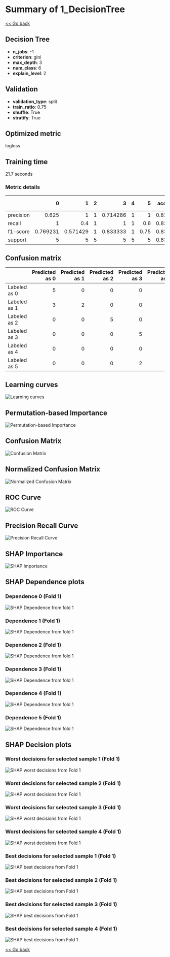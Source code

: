 # Summary of 1_DecisionTree

[<< Go back](../README.md)


## Decision Tree
- **n_jobs**: -1
- **criterion**: gini
- **max_depth**: 3
- **num_class**: 6
- **explain_level**: 2

## Validation
 - **validation_type**: split
 - **train_ratio**: 0.75
 - **shuffle**: True
 - **stratify**: True

## Optimized metric
logloss

## Training time

21.7 seconds

### Metric details
|           |        0 |        1 |   2 |        3 |   4 |    5 |   accuracy |   macro avg |   weighted avg |   logloss |
|:----------|---------:|---------:|----:|---------:|----:|-----:|-----------:|------------:|---------------:|----------:|
| precision | 0.625    | 1        |   1 | 0.714286 |   1 | 1    |   0.833333 |    0.889881 |       0.889881 |   0.39767 |
| recall    | 1        | 0.4      |   1 | 1        |   1 | 0.6  |   0.833333 |    0.833333 |       0.833333 |   0.39767 |
| f1-score  | 0.769231 | 0.571429 |   1 | 0.833333 |   1 | 0.75 |   0.833333 |    0.820665 |       0.820665 |   0.39767 |
| support   | 5        | 5        |   5 | 5        |   5 | 5    |   0.833333 |   30        |      30        |   0.39767 |


## Confusion matrix
|              |   Predicted as 0 |   Predicted as 1 |   Predicted as 2 |   Predicted as 3 |   Predicted as 4 |   Predicted as 5 |
|:-------------|-----------------:|-----------------:|-----------------:|-----------------:|-----------------:|-----------------:|
| Labeled as 0 |                5 |                0 |                0 |                0 |                0 |                0 |
| Labeled as 1 |                3 |                2 |                0 |                0 |                0 |                0 |
| Labeled as 2 |                0 |                0 |                5 |                0 |                0 |                0 |
| Labeled as 3 |                0 |                0 |                0 |                5 |                0 |                0 |
| Labeled as 4 |                0 |                0 |                0 |                0 |                5 |                0 |
| Labeled as 5 |                0 |                0 |                0 |                2 |                0 |                3 |

## Learning curves
![Learning curves](learning_curves.png)

## Permutation-based Importance
![Permutation-based Importance](permutation_importance.png)
## Confusion Matrix

![Confusion Matrix](confusion_matrix.png)


## Normalized Confusion Matrix

![Normalized Confusion Matrix](confusion_matrix_normalized.png)


## ROC Curve

![ROC Curve](roc_curve.png)


## Precision Recall Curve

![Precision Recall Curve](precision_recall_curve.png)



## SHAP Importance
![SHAP Importance](shap_importance.png)

## SHAP Dependence plots

### Dependence 0 (Fold 1)
![SHAP Dependence from fold 1](learner_fold_0_shap_dependence_class_0.png)
### Dependence 1 (Fold 1)
![SHAP Dependence from fold 1](learner_fold_0_shap_dependence_class_1.png)
### Dependence 2 (Fold 1)
![SHAP Dependence from fold 1](learner_fold_0_shap_dependence_class_2.png)
### Dependence 3 (Fold 1)
![SHAP Dependence from fold 1](learner_fold_0_shap_dependence_class_3.png)
### Dependence 4 (Fold 1)
![SHAP Dependence from fold 1](learner_fold_0_shap_dependence_class_4.png)
### Dependence 5 (Fold 1)
![SHAP Dependence from fold 1](learner_fold_0_shap_dependence_class_5.png)

## SHAP Decision plots

### Worst decisions for selected sample 1 (Fold 1)
![SHAP worst decisions from Fold 1](learner_fold_0_sample_0_worst_decisions.png)
### Worst decisions for selected sample 2 (Fold 1)
![SHAP worst decisions from Fold 1](learner_fold_0_sample_1_worst_decisions.png)
### Worst decisions for selected sample 3 (Fold 1)
![SHAP worst decisions from Fold 1](learner_fold_0_sample_2_worst_decisions.png)
### Worst decisions for selected sample 4 (Fold 1)
![SHAP worst decisions from Fold 1](learner_fold_0_sample_3_worst_decisions.png)
### Best decisions for selected sample 1 (Fold 1)
![SHAP best decisions from Fold 1](learner_fold_0_sample_0_best_decisions.png)
### Best decisions for selected sample 2 (Fold 1)
![SHAP best decisions from Fold 1](learner_fold_0_sample_1_best_decisions.png)
### Best decisions for selected sample 3 (Fold 1)
![SHAP best decisions from Fold 1](learner_fold_0_sample_2_best_decisions.png)
### Best decisions for selected sample 4 (Fold 1)
![SHAP best decisions from Fold 1](learner_fold_0_sample_3_best_decisions.png)

[<< Go back](../README.md)
